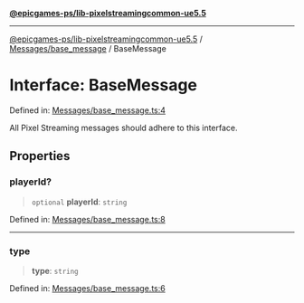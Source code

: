 [**@epicgames-ps/lib-pixelstreamingcommon-ue5.5**](../../../README.md)

***

[@epicgames-ps/lib-pixelstreamingcommon-ue5.5](../../../README.md) / [Messages/base\_message](../README.md) / BaseMessage

# Interface: BaseMessage

Defined in: [Messages/base\_message.ts:4](https://github.com/EpicGamesExt/PixelStreamingInfrastructure/blob/e5168fb9b95d09ea76d485376bd036403b747ad2/Common/src/Messages/base_message.ts#L4)

All Pixel Streaming messages should adhere to this interface.

## Properties

### playerId?

> `optional` **playerId**: `string`

Defined in: [Messages/base\_message.ts:8](https://github.com/EpicGamesExt/PixelStreamingInfrastructure/blob/e5168fb9b95d09ea76d485376bd036403b747ad2/Common/src/Messages/base_message.ts#L8)

***

### type

> **type**: `string`

Defined in: [Messages/base\_message.ts:6](https://github.com/EpicGamesExt/PixelStreamingInfrastructure/blob/e5168fb9b95d09ea76d485376bd036403b747ad2/Common/src/Messages/base_message.ts#L6)
